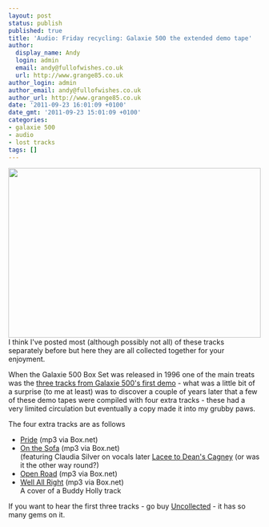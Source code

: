 ```yaml
---
layout: post
status: publish
published: true
title: 'Audio: Friday recycling: Galaxie 500 the extended demo tape'
author:
  display_name: Andy
  login: admin
  email: andy@fullofwishes.co.uk
  url: http://www.grange85.co.uk
author_login: admin
author_email: andy@fullofwishes.co.uk
author_url: http://www.grange85.co.uk
date: '2011-09-23 16:01:09 +0100'
date_gmt: '2011-09-23 15:01:09 +0100'
categories:
- galaxie 500
- audio
- lost tracks
tags: []
---
```

<p><img src="https://static.fullofwishes.co.uk/galaxie500box/images/demotape_lg.gif" width="504" height="339" class="aligncenter" /><br />
I think I've posted most (although possibly not all) of these tracks separately before but here they are all collected together for your enjoyment.</p>
<p>When the Galaxie 500 Box Set was released in 1996 one of the main treats was the <a href="https://static.fullofwishes.co.uk/galaxie500box/discog1.html">three tracks from Galaxie 500's first demo</a> - what was a little bit of a surprise (to me at least) was to discover a couple of years later that a few of these <span class="removed_link" title="https://www.fullofwishes.co.uk/database/wiki/Demo_Cassette_1">demo tapes were compiled with four extra tracks</span> - these had a very limited circulation but eventually a copy made it into my grubby paws.</p>
<p>The four extra tracks are as follows </p>
<ul>
<li><a href="http://www.box.net/shared/g80i2syptmtx6ilv4e2p">Pride</a> (mp3 via Box.net)</li>
<li><a href="http://www.box.net/shared/ymhzgcva1h">On the Sofa</a> (mp3 via Box.net)<br />
(featuring Claudia Silver on vocals later <a href="/2007/07/21/audio-cagney-and-lacee-borderline/">Lacee to Dean's Cagney</a> (or was it the other way round?)</li>
<li><a href="http://www.box.net/shared/eqatnsmos8">Open Road</a> (mp3 via Box.net)</li>
<li><a href="http://www.box.net/shared/3b9xtjuqri">Well All Right</a> (mp3 via Box.net)<br />
A cover of a Buddy Holly track</li>
</ul>
<p>If you want to hear the first three tracks - go buy <a href="http://www.amazon.com/gp/product/B0026G7CUM/ref=as_li_ss_tl?ie=UTF8&tag=aheadfullofwi-20&linkCode=as2&camp=217145&creative=399373&creativeASIN=B0026G7CUM">Uncollected</a> - it has so many gems on it.</p>
